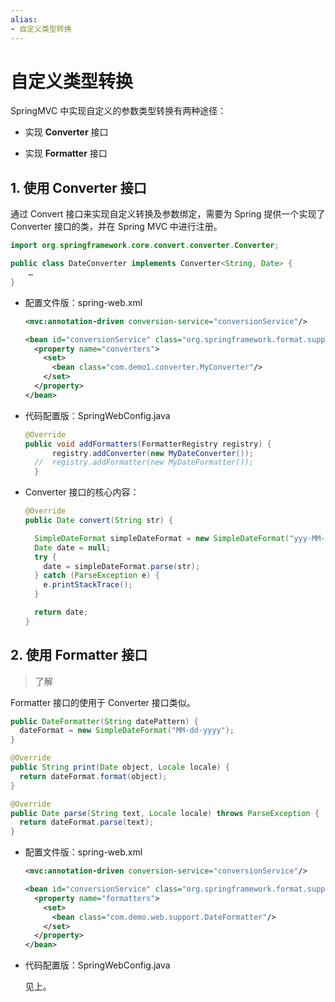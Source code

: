 ```yaml
---
alias: 
- 自定义类型转换
---
```


# 自定义类型转换

SpringMVC 中实现自定义的参数类型转换有两种途径：

- 实现 **Converter** 接口

- 实现 **Formatter** 接口

## 1. 使用 Converter 接口

通过 Convert 接口来实现自定义转换及参数绑定，需要为 Spring 提供一个实现了 Converter 接口的类，并在 Spring MVC 中进行注册。

```java
import org.springframework.core.convert.converter.Converter;

public class DateConverter implements Converter<String, Date> {
    …
}
```

- 配置文件版：spring-web.xml

  ```xml
  <mvc:annotation-driven conversion-service="conversionService"/>

  <bean id="conversionService" class="org.springframework.format.support.FormattingConversionServiceFactoryBean">
    <property name="converters">
      <set>
        <bean class="com.demo1.converter.MyConverter"/>
      </set>
    </property>
  </bean>
  ```

- 代码配置版：SpringWebConfig.java

  ```java
  @Override
  public void addFormatters(FormatterRegistry registry) {
        registry.addConverter(new MyDateConverter());
    //  registry.addFormatter(new MyDateFormatter());
    }
  ```

- Converter 接口的核心内容：

  ```java
  @Override
  public Date convert(String str) {

    SimpleDateFormat simpleDateFormat = new SimpleDateFormat("yyy-MM-dd HH:mm:ss");
    Date date = null;
    try {
      date = simpleDateFormat.parse(str);
    } catch (ParseException e) {
      e.printStackTrace();
    }

    return date;
  }
  ```

## 2. 使用 Formatter 接口 

> 了解

Formatter 接口的使用于 Converter 接口类似。

```java
public DateFormatter(String datePattern) {
  dateFormat = new SimpleDateFormat("MM-dd-yyyy");
}

@Override
public String print(Date object, Locale locale) {
  return dateFormat.format(object);
}

@Override
public Date parse(String text, Locale locale) throws ParseException {
  return dateFormat.parse(text);
}
```


- 配置文件版：spring-web.xml

  ```xml
  <mvc:annotation-driven conversion-service="conversionService"/>

  <bean id="conversionService" class="org.springframework.format.support.FormattingConversionServiceFactoryBean">
    <property name="formatters">
      <set>
        <bean class="com.demo.web.support.DateFormatter"/>
      </set>
    </property>
  </bean>
  ```

- 代码配置版：SpringWebConfig.java

  见上。
